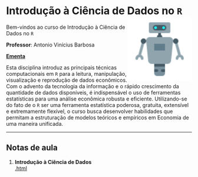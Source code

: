 # Introdução à Ciência de Dados no `R` <img align="right" height="175" src="robot.png">

Bem-vindos ao curso de Introdução à Ciência de Dados no `R`

**Professor**: Antonio Vinícius Barbosa

[**Ementa**](https://github.com/aviniciusbb/icdr/blob/master/Ementa/Ementa_ICDR.pdf)

Esta disciplina introduz as principais técnicas computacionais em `R` para a leitura, manipulação, visualização e reprodução de dados econômicos. Com o advento da tecnologia da informação e o rápido crescimento da quantidade de dados disponíveis, é indispensável o uso de ferramentas estatísticas para uma análise econômica robusta e eficiente. Utilizando-se do fato de o `R` ser uma ferramenta estatística poderosa, gratuita, extensível e extremamente flexível, o curso busca desenvolver habilidades que permitam a estruturação de modelos teóricos e empíricos em Economia de uma maneira unificada.

---

## Notas de aula

1. **Introdução à Ciência de Dados** <br> [.html](https://raw.githack.com/aviniciusbb/icdr/master/Slides/01-Introducao-CD/01-Introducao-CD.html)

